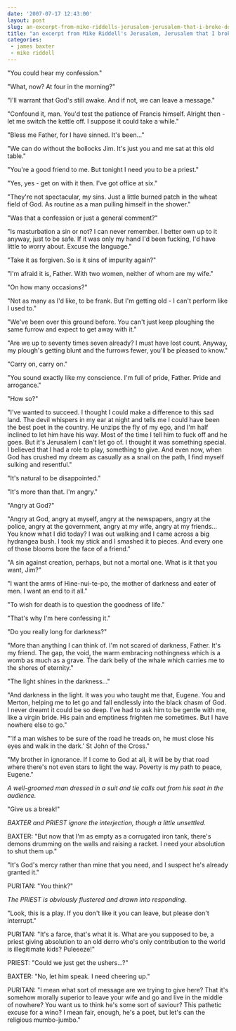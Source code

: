 ```yaml
---
date: '2007-07-17 12:43:00'
layout: post
slug: an-excerpt-from-mike-riddells-jerusalem-jerusalem-that-i-broke-down-at-the-end-of-like-big-sobs
title: "an excerpt from Mike Riddell's Jerusalem, Jerusalem that I broke down at the end of"
categories:
 - james baxter
 - mike riddell
---
```


"You could hear my confession."

"What, now? At four in the morning?"

"I'll warrant that God's still awake. And if not, we can leave a message."

"Confound it, man. You'd test the patience of Francis himself. Alright then - let me switch the kettle off. I suppose it could take a while."

"Bless me Father, for I have sinned. It's been..."

"We can do without the bollocks Jim. It's just you and me sat at this old table."

"You're a good friend to me. But tonight I need you to be a priest."

"Yes, yes - get on with it then. I've got office at six."

"They're not spectacular, my sins. Just a little burned patch in the wheat field of God. As routine as a man pulling himself in the shower."

"Was that a confession or just a general comment?"

"Is masturbation a sin or not? I can never remember. I better own up to it anyway, just to be safe. If it was only my hand I'd been fucking, I'd have little to worry about. Excuse the language."

"Take it as forgiven. So is it sins of impurity again?"

"I'm afraid it is, Father. With two women, neither of whom are my wife."

"On how many occasions?"

"Not as many as I'd like, to be frank. But I'm getting old - I can't perform like I used to."

"We've been over this ground before. You can't just keep ploughing the same furrow and expect to get away with it."

"Are we up to seventy times seven already? I must have lost count. Anyway, my plough's getting blunt and the furrows fewer, you'll be pleased to know."

"Carry on, carry on."

"You sound exactly like my conscience. I'm full of pride, Father. Pride and arrogance."

"How so?"

"I've wanted to succeed. I thought I could make a difference to this sad land. The devil whispers in my ear at night and tells me I could have been the best poet in the country. He unzips the fly of my ego, and I'm half inclined to let him have his way. Most of the time I tell him to fuck off and he goes. But it's Jerusalem I can't let go of. I thought it was something special. I believed that I had a role to play, something to give. And even now, when God has crushed my dream as casually as a snail on the path, I find myself sulking and resentful."

"It's natural to be disappointed."

"It's more than that. I'm angry."

"Angry at God?"

"Angry at God, angry at myself, angry at the newspapers, angry at the police, angry at the government, angry at my wife, angry at my friends... You know what I did today? I was out walking and I came across a big hydrangea bush. I took my stick and I smashed it to pieces. And every one of those blooms bore the face of a friend."

"A sin against creation, perhaps, but not a mortal one. What is it that you want, Jim?"

"I want the arms of Hine-nui-te-po, the mother of darkness and eater of men. I want an end to it all."

"To wish for death is to question the goodness of life."

"That's why I'm here confessing it."

"Do you really long for darkness?"

"More than anything I can think of. I'm not scared of darkness, Father. It's my friend. The gap, the void, the warm embracing nothingness which is a womb as much as a grave. The dark belly of the whale which carries me to the shores of eternity."

"The light shines in the darkness..."

"And darkness in the light. It was you who taught me that, Eugene. You and Merton, helping me to let go and fall endlessly into the black chasm of God. I never dreamt it could be so deep. I've had to ask him to be gentle with me, like a virgin bride. His pain and emptiness frighten me sometimes. But I have nowhere else to go."

"'If a man wishes to be sure of the road he treads on, he must close his eyes and walk in the dark.' St John of the Cross."

"My brother in ignorance. If I come to God at all, it will be by that road where there's not even stars to light the way. Poverty is my path to peace, Eugene."

_A well-groomed man dressed in a suit and tie calls out from his seat in the audience._

"Give us a break!"

_BAXTER and PRIEST ignore the interjection, though a little unsettled._

BAXTER: "But now that I'm as empty as a corrugated iron tank, there's demons drumming on the walls and raising a racket. I need your absolution to shut them up."

"It's God's mercy rather than mine that you need, and I suspect he's already granted it."

PURITAN: "You think?"

_The PRIEST is obviously flustered and drawn into responding._

"Look, this is a play. If you don't like it you can leave, but please don't interrupt."

PURITAN: "It's a farce, that's what it is. What are you supposed to be, a priest giving absolution to an old derro who's only contribution to the world is illegitimate kids? Puleeeze!"

PRIEST: "Could we just get the ushers...?"

BAXTER: "No, let him speak. I need cheering up."

PURITAN: "I mean what sort of message are we trying to give here? That it's somehow morally superior to leave your wife and go and live in the middle of nowhere? You want us to think he's some sort of saviour? This pathetic excuse for a wino? I mean fair, enough, he's a poet, but let's can the religious mumbo-jumbo."
